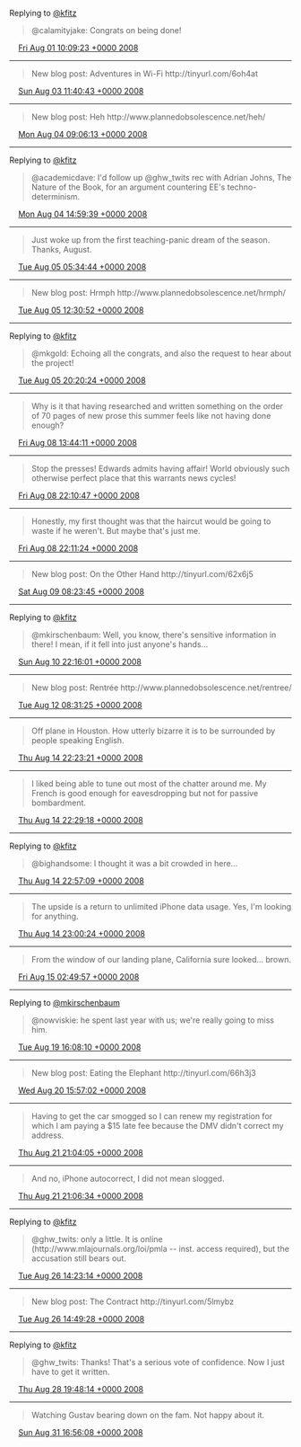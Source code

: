 Replying to [@kfitz](https://twitter.com/jwolman/status/874349555)

> @calamityjake: Congrats on being done\!

<img src="../../media/tweet.ico" width="12" /> [Fri Aug 01 10:09:23 +0000 2008](https://twitter.com/kfitz/status/874556696)

----

> New blog post: Adventures in Wi\-Fi http://tinyurl\.com/6oh4at

<img src="../../media/tweet.ico" width="12" /> [Sun Aug 03 11:40:43 +0000 2008](https://twitter.com/kfitz/status/876314334)

----

> New blog post: Heh http://www\.plannedobsolescence\.net/heh/

<img src="../../media/tweet.ico" width="12" /> [Mon Aug 04 09:06:13 +0000 2008](https://twitter.com/kfitz/status/877042650)

----

Replying to [@kfitz](https://twitter.com/academicdave/status/877268742)

> @academicdave: I'd follow up @ghw\_twits rec with Adrian Johns, The Nature of the Book, for an argument countering EE's techno\-determinism\.

<img src="../../media/tweet.ico" width="12" /> [Mon Aug 04 14:59:39 +0000 2008](https://twitter.com/kfitz/status/877281193)

----

> Just woke up from the first teaching\-panic dream of the season\.  Thanks, August\.

<img src="../../media/tweet.ico" width="12" /> [Tue Aug 05 05:34:44 +0000 2008](https://twitter.com/kfitz/status/877968394)

----

> New blog post: Hrmph http://www\.plannedobsolescence\.net/hrmph/

<img src="../../media/tweet.ico" width="12" /> [Tue Aug 05 12:30:52 +0000 2008](https://twitter.com/kfitz/status/878189621)

----

Replying to [@kfitz](https://twitter.com/mkgold/status/878591484)

> @mkgold: Echoing all the congrats, and also the request to hear about the project\!

<img src="../../media/tweet.ico" width="12" /> [Tue Aug 05 20:20:24 +0000 2008](https://twitter.com/kfitz/status/878622929)

----

> Why is it that having researched and written something on the order of 70 pages of new prose this summer feels like not having done enough?

<img src="../../media/tweet.ico" width="12" /> [Fri Aug 08 13:44:11 +0000 2008](https://twitter.com/kfitz/status/881498297)

----

> Stop the presses\!  Edwards admits having affair\!  World obviously such otherwise perfect place that this warrants news cycles\!

<img src="../../media/tweet.ico" width="12" /> [Fri Aug 08 22:10:47 +0000 2008](https://twitter.com/kfitz/status/881979900)

----

> Honestly, my first thought was that the haircut would be going to waste if he weren't\.  But maybe that's just me\.

<img src="../../media/tweet.ico" width="12" /> [Fri Aug 08 22:11:24 +0000 2008](https://twitter.com/kfitz/status/881980401)

----

> New blog post: On the Other Hand http://tinyurl\.com/62x6j5

<img src="../../media/tweet.ico" width="12" /> [Sat Aug 09 08:23:45 +0000 2008](https://twitter.com/kfitz/status/882349881)

----

Replying to [@kfitz](https://twitter.com/mkirschenbaum/status/883566977)

> @mkirschenbaum:  Well, you know, there's sensitive information in there\!  I mean, if it fell into just anyone's hands\.\.\.

<img src="../../media/tweet.ico" width="12" /> [Sun Aug 10 22:16:01 +0000 2008](https://twitter.com/kfitz/status/883574437)

----

> New blog post: Rentrée http://www\.plannedobsolescence\.net/rentree/

<img src="../../media/tweet.ico" width="12" /> [Tue Aug 12 08:31:25 +0000 2008](https://twitter.com/kfitz/status/885001864)

----

> Off plane in Houston\.  How utterly bizarre it is to be surrounded by people speaking English\.

<img src="../../media/tweet.ico" width="12" /> [Thu Aug 14 22:23:21 +0000 2008](https://twitter.com/kfitz/status/887872169)

----

> I liked being able to tune out most of the chatter around me\.  My French is good enough for eavesdropping but not for passive bombardment\.

<img src="../../media/tweet.ico" width="12" /> [Thu Aug 14 22:29:18 +0000 2008](https://twitter.com/kfitz/status/887876837)

----

Replying to [@kfitz](https://twitter.com/bighandsome/status/887894757)

> @bighandsome: I thought it was a bit crowded in here\.\.\.

<img src="../../media/tweet.ico" width="12" /> [Thu Aug 14 22:57:09 +0000 2008](https://twitter.com/kfitz/status/887898481)

----

> The upside is a return to unlimited iPhone data usage\. Yes, I'm looking for anything\.

<img src="../../media/tweet.ico" width="12" /> [Thu Aug 14 23:00:24 +0000 2008](https://twitter.com/kfitz/status/887901090)

----

> From the window of our landing plane, California sure looked\.\.\. brown\.

<img src="../../media/tweet.ico" width="12" /> [Fri Aug 15 02:49:57 +0000 2008](https://twitter.com/kfitz/status/888075667)

----

Replying to [@mkirschenbaum](https://twitter.com/mkirschenbaum/status/892261371)

> @nowviskie: he spent last year with us; we're really going to miss him\.

<img src="../../media/tweet.ico" width="12" /> [Tue Aug 19 16:08:10 +0000 2008](https://twitter.com/kfitz/status/892284557)

----

> New blog post: Eating the Elephant http://tinyurl\.com/66h3j3

<img src="../../media/tweet.ico" width="12" /> [Wed Aug 20 15:57:02 +0000 2008](https://twitter.com/kfitz/status/893390012)

----

> Having to get the car smogged so I can renew my registration for which I am paying a $15 late fee because the DMV didn't correct my address\.

<img src="../../media/tweet.ico" width="12" /> [Thu Aug 21 21:04:05 +0000 2008](https://twitter.com/kfitz/status/894815477)

----

> And no, iPhone autocorrect, I did not mean slogged\.

<img src="../../media/tweet.ico" width="12" /> [Thu Aug 21 21:06:34 +0000 2008](https://twitter.com/kfitz/status/894817633)

----

Replying to [@kfitz](https://twitter.com/GeorgeOnline/status/899356007)

> @ghw\_twits: only a little\.  It is online \(http://www\.mlajournals\.org/loi/pmla \-\- inst\. access required\), but the accusation still bears out\.

<img src="../../media/tweet.ico" width="12" /> [Tue Aug 26 14:23:14 +0000 2008](https://twitter.com/kfitz/status/899358376)

----

> New blog post: The Contract http://tinyurl\.com/5lmybz

<img src="../../media/tweet.ico" width="12" /> [Tue Aug 26 14:49:28 +0000 2008](https://twitter.com/kfitz/status/899385357)

----

Replying to [@kfitz](https://twitter.com/GeorgeOnline/status/902011182)

> @ghw\_twits:  Thanks\!  That's a serious vote of confidence\.  Now I just have to get it written\.

<img src="../../media/tweet.ico" width="12" /> [Thu Aug 28 19:48:14 +0000 2008](https://twitter.com/kfitz/status/902044464)

----

> Watching Gustav bearing down on the fam\.  Not happy about it\.

<img src="../../media/tweet.ico" width="12" /> [Sun Aug 31 16:56:08 +0000 2008](https://twitter.com/kfitz/status/904938507)